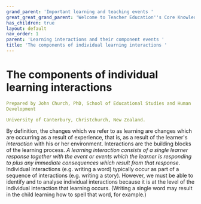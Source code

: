 ```yaml
---
grand_parent: 'Important learning and teaching events '
great_great_grand_parent: 'Welcome to Teacher Education''s Core Knowledge and Skills.'
has_children: true
layout: default
nav_order: 1
parent: 'Learning interactions and their component events '
title: 'The components of individual learning interactions '
---
```

# The components of individual learning interactions


```yaml
Prepared by John Church, PhD, School of Educational Studies and Human
Development

University of Canterbury, Christchurch, New Zealand.
```


By definition, the changes which we refer to as learning are changes
which are occurring as a result of experience, that is, as a result of
the learner's *interaction* with his or her environment. Interactions
are the building blocks of the learning process. *A learning interaction
consists of a single learner response together with the event or events
which the learner is responding to plus any immediate consequences which
result from that response*. Individual interactions (e.g. writing a
word) typically occur as part of a sequence of interactions (e.g.
writing a story). However, we must be able to identify and to analyse
individual interactions because it is at the level of the individual
interaction that learning occurs. (Writing a single word may result in
the child learning how to spell that word, for example.)
